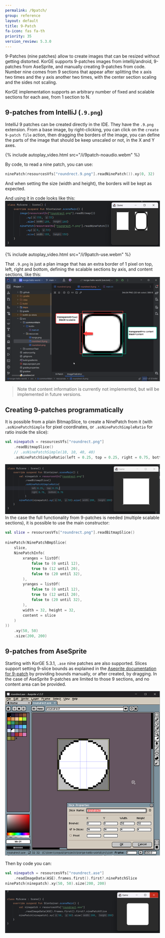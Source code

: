 ```yaml
---
permalink: /9patch/
group: reference
layout: default
title: 9-Patch
fa-icon: fas fa-th
priority: 35
version_review: 5.3.0
---
```


9-Patches (nine patches) allow to create images that can be resized without getting distorted. KorGE supports 9-patches images from intellij/android, 9-patches from AseSprite, and manually creating 9-patches from code.
Number nine comes from 9 sections that appear after splitting the x axis two times and the y axis another two times, with the center section scaling and the sides not scaling.

KorGE implementation supports an arbitrary number of fixed and scalable sections for each axe, from 1 section to N.
## 9-patches from IntelliJ (`.9.png`)

IntelliJ 9 patches can be created directly in the IDE. They have the `.9.png` extension. From a base image, by right-clicking, you can click on the `create 9-patch file` action, then dragging the borders of the image, you can define the parts of the image that should be keep unscaled or not, in the X and Y axes.

{% include autoplay_video.html src="/i/9patch-noaudio.webm" %}

By code, to read a nine patch, you can use:

```kotlin
ninePatch(resourcesVfs["roundrect.9.png"].readNinePatch()).xy(0, 32)
```

And when setting the size (width and height), the borders will be kept as expected.

And using it in code looks like this:
![](/i/Pasted%20image%2020240115113603.png)

{% include autoplay_video.html src="/i/9patch-use.webm" %}

That `.9.png` is just a plan image that has an extra border of 1 pixel on top, left, right and bottom, defining the scalable sections by axis, and content sections, like this:
![](/i/Pasted%20image%2020240115112442.png)
 
> Note that content information is currently not implemented, but will be implemented in future versions.

## Creating 9-patches programmatically 

It is possible from a plain BitmapSlice, to create a NinePatch from it (with `.asNinePatchSimple` for pixel coordinates, or `.asNinePatchSimpleRatio` for ratio inside the slice):

```kotlin
val ninepatch = resourcesVfs["roundrect.png"]  
    .readBitmapSlice()
    // .asNinePatchSimple(10, 10, 40, 40)
    .asNinePatchSimpleRatio(left = 0.25, top = 0.25, right = 0.75, bottom = 0.75)
```

![](/i/Pasted%20image%2020240115121526.png)
In the case the full functionality from 9-patches is needed (multiple scalable sections), it is possible to use the main constructor:
```kotlin
val slice = resourcesVfs["roundrect.png"].readBitmapSlice()  
 
ninePatch(NinePatchBmpSlice(  
    slice,  
    NinePatchInfo(  
        xranges = listOf(  
            false to (0 until 12),  
            true to (12 until 20),  
            false to (20 until 32),  
        ),  
        yranges = listOf(  
            false to (0 until 12),  
            true to (12 until 20),  
            false to (20 until 32),  
        ),  
        width = 32, height = 32,  
        content = slice  
    )  
))
	.xy(50, 50)
	.size(200, 200)
```
## 9-patches from AseSprite

Starting with KorGE 5.3.1, `.ase` nine patches are also supported. Slices support setting 9-slice bounds as explained in the [Aseprite documentation for 9-patch](https://www.aseprite.org/docs/slices/#slice-properties) by providing bounds manually, or after created, by dragging. In the case of AseSprite 9-patches are limited to those 9 sections, and no content area can be provided.

![](/i/Pasted%20image%2020240115114443.png)

Then by code you can:
```kotlin
val ninepatch = resourcesVfs["roundrect.ase"]  
    .readImageData(ASE).frames.first().first?.ninePatchSlice  
ninePatch(ninepatch).xy(50, 50).size(200, 200)
```

![](/i/Pasted%20image%2020240115115526.png)
